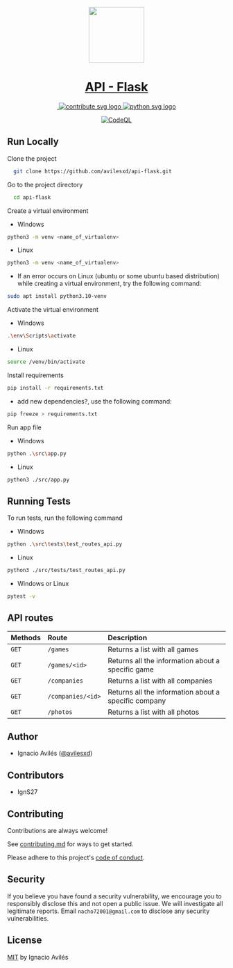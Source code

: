 <p align="center">
  <a href="https://github.com/avilesxd/api-flask">
    <picture>
      <source media="(prefers-color-scheme: dark)" srcset="src\static\favicon.ico">
      <img src="src\static\favicon.ico" height="128">
    </picture>
    <h1 align="center">API - Flask</h1>
  </a>
</p>

<p align="center">
  <a aria-label="License" href="src\static\license.svg">
    <img alt="" src="https://img.shields.io/badge/License-MIT-blue">
  </a>
  <a aria-label="Contribute" href="https://github.com/avilesxd/api-flask/blob/main/CONTRIBUTING.md">
    <img src="src\static\contribute.svg" alt="contribute svg logo"></img>
  </a>
  <a aria-label="python-version" href="https://www.python.org/">
    <img src="src\static\python.svg" alt="python svg logo"></img>
  </a>
</p>

<div align="center">

[![CodeQL](https://github.com/avilesxd/api-flask/actions/workflows/codeql.yml/badge.svg)](https://github.com/avilesxd/api-flask/actions/workflows/codeql.yml)

</div>

## Run Locally

Clone the project

```bash
  git clone https://github.com/avilesxd/api-flask.git

```

Go to the project directory

```bash
  cd api-flask

```

Create a virtual environment

- Windows

```bash
python3 -m venv <name_of_virtualenv>

```

- Linux

```bash
python3 -m venv <name_of_virtualenv>

```

- If an error occurs on Linux (ubuntu or some ubuntu based distribution) while creating a virtual environment, try the following command:

```bash
sudo apt install python3.10-venv
```

Activate the virtual environment

- Windows

```bash
.\env\Scripts\activate

```

- Linux

```bash
source /venv/bin/activate

```

Install requirements

```bash
pip install -r requirements.txt

```

- add new dependencies?, use the following command:

```bash
pip freeze > requirements.txt

```

Run app file

- Windows

```bash
python .\src\app.py

```

- Linux

```bash
python3 ./src/app.py

```

## Running Tests

To run tests, run the following command

- Windows

```bash
python .\src\tests\test_routes_api.py

```

- Linux

```bash
python3 ./src/tests/test_routes_api.py

```

- Windows or Linux

```bash
pytest -v

```

## API routes

| Methods | Route             | Description                                          |
| :------ | :---------------- | :--------------------------------------------------- |
| `GET`   | `/games`          | Returns a list with all games                        |
| `GET`   | `/games/<id>`     | Returns all the information about a specific game    |
| `GET`   | `/companies`      | Returns a list with all companies                    |
| `GET`   | `/companies/<id>` | Returns all the information about a specific company |
| `GET`   | `/photos`         | Returns a list with all photos                       |

## Author

- Ignacio Avilés ([@avilesxd](https://www.instagram.com/avilesxd/))

## Contributors

- IgnS27

## Contributing

Contributions are always welcome!

See [contributing.md](https://github.com/avilesxd/api-flask/blob/main/CONTRIBUTING.md) for ways to get started.

Please adhere to this project's [code of conduct](https://github.com/avilesxd/api-flask/blob/main/CODE_OF_CONDUCT.md).

## Security

If you believe you have found a security vulnerability, we encourage you to responsibly disclose this and not open a public issue. We will investigate all legitimate reports. Email `nacho72001@gmail.com` to disclose any security vulnerabilities.

## License

[MIT](https://github.com/avilesxd/api-flask/blob/main/LICENSE) by Ignacio Avilés
